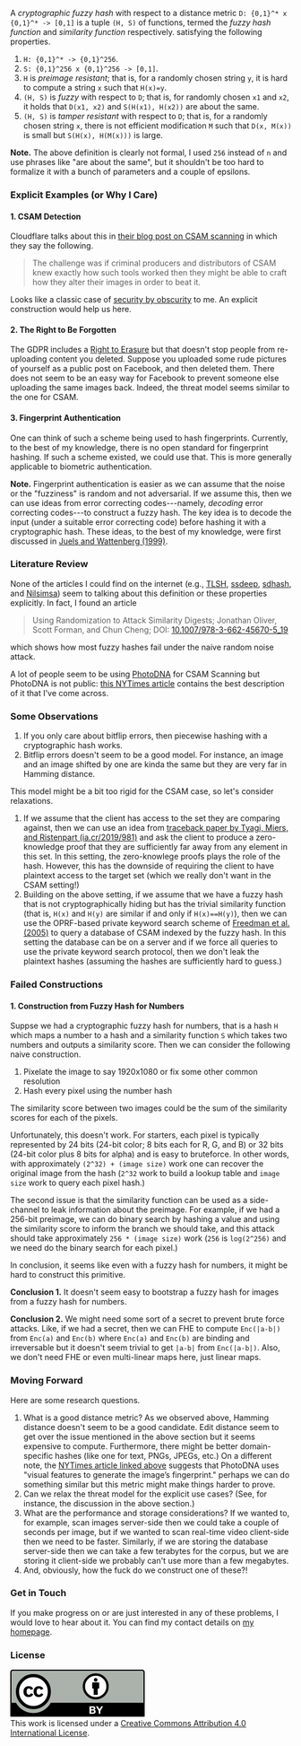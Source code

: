 A *cryptographic fuzzy hash* with respect to a distance metric `D: {0,1}^* x
{0,1}^* -> [0,1]` is a tuple `(H, S)` of functions, termed the *fuzzy hash
function* and *similarity function* respectively. satisfying the following
properties.

1. `H: {0,1}^* -> {0,1}^256`.
2. `S: {0,1}^256 x {0,1}^256 -> [0,1]`.
3. `H` is *preimage resistant*; that is, for a randomly chosen string `y`, it
   is hard to compute a string `x` such that `H(x)=y`.
4. `(H, S)` is *fuzzy* with respect to `D`; that is, for randomly chosen `x1`
   and `x2`, it holds that `D(x1, x2)` and `S(H(x1), H(x2))` are about the
   same.
5. `(H, S)` is *tamper resistant* with respect to `D`; that is, for a randomly
   chosen string `x`, there is not efficient modification `M` such that `D(x,
   M(x))` is small but `S(H(x), H(M(x)))` is large.

**Note.** The above definition is clearly not formal, I used `256` instead of
`n` and use phrases like "are about the same", but it shouldn't be too hard to
formalize it with a bunch of parameters and a couple of epsilons.

### Explicit Examples (or Why I Care)

#### 1. CSAM Detection

Cloudflare talks about this in [their blog post on CSAM
scanning](https://blog.cloudflare.com/the-csam-scanning-tool/amp/) in which they
say the following.

> The challenge was if criminal producers and distributors of CSAM knew exactly
> how such tools worked then they might be able to craft how they alter their
> images in order to beat it.

Looks like a classic case of [security by
obscurity](https://en.wikipedia.org/wiki/Security_through_obscurity) to me. An
explicit construction would help us here.

#### 2. The Right to Be Forgotten

The GDPR includes a [Right to Erasure](https://gdpr-info.eu/art-17-gdpr/) but
that doesn't stop people from re-uploading content you deleted. Suppose you
uploaded some rude pictures of yourself as a public post on Facebook, and then
deleted them. There does not seem to be an easy way for Facebook to prevent
someone else uploading the same images back. Indeed, the threat model seems
similar to the one for CSAM.

#### 3. Fingerprint Authentication

One can think of such a scheme being used to hash fingerprints. Currently, to
the best of my knowledge, there is no open standard for fingerprint hashing. If
such a scheme existed, we could use that. This is more generally applicable to
biometric authentication.

**Note.** Fingerprint authentication is easier as we can assume that the noise
or the "fuzziness" is random and not adversarial. If we assume this, then we
can use ideas from error correcting codes---namely, *decoding* error correcting
codes---to construct a fuzzy hash. The key idea is to decode the input (under a
suitable error correcting code) before hashing it with a cryptographic hash.
These ideas, to the best of my knowledge, were first discussed in [Juels and
Wattenberg (1999)](https://dl.acm.org/doi/10.1145/319709.319714).

### Literature Review

None of the articles I could find on the internet (e.g.,
[TLSH](https://github.com/trendmicro/tlsh),
[ssdeep](https://ssdeep-project.github.io/ssdeep/index.html),
[sdhash](https://github.com/sdhash/sdhash), and
[Nilsimsa](https://en.wikipedia.org/wiki/Nilsimsa_Hash)) seem to talking about
this definition or these properties explicitly. In fact, I found an article

> Using Randomization to Attack Similarity Digests; Jonathan Oliver, Scott
> Forman, and Chun Cheng; DOI:
> [10.1007/978-3-662-45670-5_19](https://doi.org/10.1007/978-3-662-45670-5_19)

which shows how most fuzzy hashes fail under the naive random noise attack.

A lot of people seem to be using
[PhotoDNA](https://en.wikipedia.org/wiki/PhotoDNA) for CSAM Scanning but
PhotoDNA is not public: [this NYTimes
article](https://www.nytimes.com/interactive/2019/11/09/us/internet-child-sex-abuse.html)
contains the best description of it that I've come across.

### Some Observations

1. If you only care about bitflip errors, then piecewise hashing with a
   cryptographic hash works.
2. Bitflip errors doesn't seem to be a good model. For instance, an image and an
   image shifted by one are kinda the same but they are very far in Hamming
   distance.

This model might be a bit too rigid for the CSAM case, so let's consider
relaxations.

1. If we assume that the client has access to the set they are comparing
   against, then we can use an idea from [traceback paper by Tyagi, Miers, and
   Ristenpart (ia.cr/2019/981)](https://ia.cr/2019/981) and ask the client to
   produce a zero-knowledge proof that they are sufficiently far away from any
   element in this set. In this setting, the zero-knowlege proofs plays the role
   of the hash. However, this has the downside of requiring the client to have
   plaintext access to the target set (which we really don't want in the CSAM
   setting!)
2. Building on the above setting, if we assume that we have a fuzzy hash that is
   not cryptographically hiding but has the trivial similarity function (that
   is, `H(x)` and `H(y)` are similar if and only if `H(x)==H(y)`), then we can
   use the OPRF-based private keyword search scheme of [Freedman et al.
   (2005)](https://www.iacr.org/archive/tcc2005/3378_304/3378_304.pdf) to query
   a database of CSAM indexed by the fuzzy hash. In this setting the database
   can be on a server and if we force all queries to use the private keyword
   search protocol, then we don't leak the plaintext hashes (assuming the hashes
   are sufficiently hard to guess.)

### Failed Constructions

#### 1. Construction from Fuzzy Hash for Numbers

Suppse we had a cryptographic fuzzy hash for numbers, that is a hash `H` which
maps a number to a hash and a similarity function `S` which takes two numbers
and outputs a similarity score. Then we can consider the following naive
construction.

1. Pixelate the image to say 1920x1080 or fix some other common resolution
2. Hash every pixel using the number hash

The similarity score between two images could be the sum of the similarity
scores for each of the pixels.

Unfortunately, this doesn't work. For starters, each pixel is typically
represented by 24 bits (24-bit color; 8 bits each for R, G, and B) or 32 bits
(24-bit color plus 8 bits for alpha) and is easy to bruteforce. In other words,
with approximately `(2^32) + (image size)` work one can recover the original
image from the hash (`2^32` work to build a lookup table and `image size` work
to query each pixel hash.)

The second issue is that the similarity function can be used as a side-channel
to leak information about the preimage. For example, if we had a 256-bit
preimage, we can do binary search by hashing a value and using the similarity
score to inform the branch we should take, and this attack should take
approximately `256 * (image size)` work (`256` is `log(2^256)` and we need do
the binary search for each pixel.)

In conclusion, it seems like even with a fuzzy hash for numbers, it might be
hard to construct this primitive.

**Conclusion 1.** It doesn't seem easy to bootstrap a fuzzy hash for images from
a fuzzy hash for numbers.

**Conclusion 2.** We might need some sort of a secret to prevent brute force
attacks. Like, if we had a secret, then we can FHE to compute `Enc(|a-b|)` from
`Enc(a)` and `Enc(b)` where `Enc(a)` and `Enc(b)` are binding and irreversable
but it doesn't seem trivial to get `|a-b|` from `Enc(|a-b|)`. Also, we don't
need FHE or even multi-linear maps here, just linear maps.

### Moving Forward

Here are some research questions.

1. What is a good distance metric? As we observed above, Hamming distance
   doesn't seem to be a good candidate. Edit distance seem to get over the issue
   mentioned in the above section but it seems expensive to compute.
   Furthermore, there might be better domain-specific hashes (like one for text,
   PNGs, JPEGs, etc.) On a different note, the [NYTimes article linked
   above](https://www.nytimes.com/interactive/2019/11/09/us/internet-child-sex-abuse.html)
   suggests that PhotoDNA uses "visual features to generate the image’s
   fingerprint." perhaps we can do something similar but this metric might make
   things harder to prove.
2. Can we relax the threat model for the explicit use cases? (See, for instance,
   the discussion in the above section.)
3. What are the performance and storage considerations? If we wanted to, for
   example, scan images server-side then we could take a couple of seconds per
   image, but if we wanted to scan real-time video client-side then we need to
   be faster. Similarly, if we are storing the database server-side then we can
   take a few terabytes for the corpus, but we are storing it client-side we
   probably can't use more than a few megabytes.
4. And, obviously, how the fuck do we construct one of these?!

### Get in Touch

If you make progress on or are just interested in any of these problems, I would
love to hear about it. You can find my contact details on [my
homepage](https://snkth.com).

### License

<a rel="license" href="http://creativecommons.org/licenses/by/4.0/"><img
alt="Creative Commons License" style="border-width:0"
src="assets/by.svg"/></a><br />This work is
licensed under a <a rel="license"
href="http://creativecommons.org/licenses/by/4.0/">Creative Commons Attribution
4.0 International License</a>.
